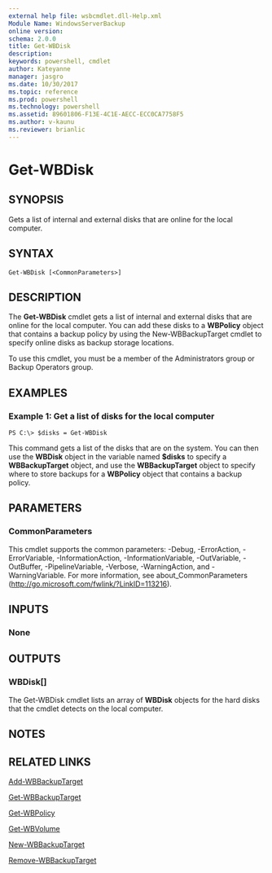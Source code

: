 ```yaml
---
external help file: wsbcmdlet.dll-Help.xml
Module Name: WindowsServerBackup
online version: 
schema: 2.0.0
title: Get-WBDisk
description: 
keywords: powershell, cmdlet
author: Kateyanne
manager: jasgro
ms.date: 10/30/2017
ms.topic: reference
ms.prod: powershell
ms.technology: powershell
ms.assetid: 89601806-F13E-4C1E-AECC-ECC0CA7758F5
ms.author: v-kaunu
ms.reviewer: brianlic
---
```


# Get-WBDisk

## SYNOPSIS
Gets a list of internal and external disks that are online for the local computer.

## SYNTAX

```
Get-WBDisk [<CommonParameters>]
```

## DESCRIPTION
The **Get-WBDisk** cmdlet gets a list of internal and external disks that are online for the local computer.
You can add these disks to a **WBPolicy** object that contains a backup policy by using the New-WBBackupTarget cmdlet to specify online disks as backup storage locations.

To use this cmdlet, you must be a member of the Administrators group or Backup Operators group.

## EXAMPLES

### Example 1: Get a list of disks for the local computer
```
PS C:\> $disks = Get-WBDisk
```

This command gets a list of the disks that are on the system.
You can then use the **WBDisk** object in the variable named **$disks** to specify a **WBBackupTarget** object, and use the **WBBackupTarget** object to specify where to store backups for a **WBPolicy** object that contains a backup policy.

## PARAMETERS

### CommonParameters
This cmdlet supports the common parameters: -Debug, -ErrorAction, -ErrorVariable, -InformationAction, -InformationVariable, -OutVariable, -OutBuffer, -PipelineVariable, -Verbose, -WarningAction, and -WarningVariable. For more information, see about_CommonParameters (http://go.microsoft.com/fwlink/?LinkID=113216).

## INPUTS

### None

## OUTPUTS

### WBDisk[]
The Get-WBDisk cmdlet lists an array of **WBDisk** objects for the hard disks that the cmdlet detects on the local computer.

## NOTES

## RELATED LINKS

[Add-WBBackupTarget](./Add-WBBackupTarget.md)

[Get-WBBackupTarget](./Get-WBBackupTarget.md)

[Get-WBPolicy](./Get-WBPolicy.md)

[Get-WBVolume](./Get-WBVolume.md)

[New-WBBackupTarget](./New-WBBackupTarget.md)

[Remove-WBBackupTarget](./Remove-WBBackupTarget.md)

